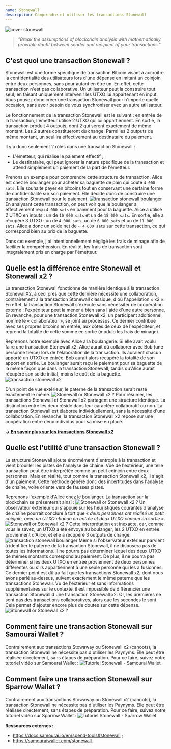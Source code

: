 ```yaml
---
name: Stonewall
description: Comprendre et utiliser les transactions Stonewall
---
```

![cover stonewall](assets/cover.jpeg)

> *"Break the assumptions of blockchain analysis with mathematically provable doubt between sender and recipient of your transactions."*

## C'est quoi une transaction Stonewall ?
Stonewall est une forme spécifique de transaction Bitcoin visant à accroître la confidentialité des utilisateurs lors d'une dépense en imitant un coinjoin entre deux personnes, sans pour autant en être un. En effet, cette transaction n'est pas collaborative. Un utilisateur peut la construire tout seul, en faisant uniquement intervenir les UTXO lui appartenant en input. Vous pouvez donc créer une transaction Stonewall pour n'importe quelle occasion, sans avoir besoin de vous synchroniser avec un autre utilisateur.

Le fonctionnement de la transaction Stonewall est le suivant : en entrée de la transaction, l'émetteur utilise 2 UTXO qui lui appartiennent. En sortie, la transaction produit 4 outputs, dont 2 qui seront exactement de même montant. Les 2 autres constitueront du change. Parmi les 2 outputs de même montant, un seul ira effectivement au destinataire du paiement.

Il y a donc seulement 2 rôles dans une transaction Stonewall :
- L'émetteur, qui réalise le paiement effectif ;
- Le destinataire, qui peut ignorer la nature spécifique de la transaction et attend simplement un paiement de la part de l'émetteur.

Prenons un exemple pour comprendre cette structure de transaction. Alice est chez le boulanger pour acheter sa baguette de pain qui coûte `4 000 sats`. Elle souhaite payer en bitcoins tout en conservant une certaine forme de confidentialité sur son paiement. Elle décide donc de construire une transaction Stonewall pour le paiement.
![transaction stonewall boulanger](assets/fr/1.webp)
En analysant cette transaction, on peut voir que le boulanger a effectivement reçu `4 000 sats` en paiement pour la baguette. Alice a utilisé 2 UTXO en inputs : un de `10 000 sats` et un de `15 000 sats`. En sortie, elle a récupéré 3 UTXO : un de `4 000 sats`, un de `6 000 sats` et un de `11 000 sats`. Alice a donc un solde net de `- 4 000 sats` sur cette transaction, ce qui correspond bien au prix de la baguette.

Dans cet exemple, j'ai intentionnellement négligé les frais de minage afin de faciliter la compréhension. En réalité, les frais de transaction sont intégralement pris en charge par l'émetteur.

## Quelle est la différence entre Stonewall et Stonewall x2 ?
La transaction Stonewall fonctionne de manière identique à la transaction StonewallX2, à ceci près que cette dernière nécessite une collaboration, contrairement à la transaction Stonewall classique, d'où l'appellation « x2 ». En effet, la transaction Stonewall s'exécute sans nécessiter de coopération externe : l'expéditeur peut la mener à bien sans l'aide d'une autre personne. En revanche, pour une transaction Stonewall x2, un participant additionnel, nommé le « collaborateur », se joint au processus. Ce dernier contribue avec ses propres bitcoins en entrée, aux côtés de ceux de l'expéditeur, et reprend la totalité de cette somme en sortie (modulo les frais de minage).

Reprenons notre exemple avec Alice à la boulangerie. Si elle avait voulu faire une transaction Stonewall x2, Alice aurait dû collaborer avec Bob (une personne tierce) lors de l'élaboration de la transaction. Ils auraient chacun apporté un UTXO en entrée. Bob aurait alors récupéré la totalité de son apport en sortie. Le boulanger aurait reçu le paiement pour sa baguette de la même façon que dans la transaction Stonewall, tandis qu'Alice aurait récupéré son solde initial, moins le coût de la baguette.
![transaction stonewall x2](assets/fr/2.webp)

D'un point de vue extérieur, le paterne de la transaction serait resté exactement le même.
![Stonewall or Stonewall x2 ?](assets/fr/3.webp)
Pour résumer, les transactions Stonewall et Stonewall x2 partagent une structure identique. La distinction entre les deux réside dans leur caractère collaboratif ou non. La transaction Stonewall est élaborée individuellement, sans la nécessité d'une collaboration. En revanche, la transaction Stonewall x2 repose sur une coopération entre deux individus pour sa mise en place.

[**-> En savoir plus sur les transactions Stonewall x2**](https://planb.network/tutorials/privacy/stonewall-x2)

## Quelle est l'utilité d'une transaction Stonewall ?
La structure Stonewall ajoute énormément d'entropie à la transaction et vient brouiller les pistes de l'analyse de chaîne. Vue de l'extérieur, une telle transaction peut être interprétée comme un petit coinjoin entre deux personnes. Mais en réalité, tout comme la transaction Stonewall x2, il s'agit d'un paiement. Cette méthode génère donc des incertitudes dans l'analyse de chaîne, voire oriente vers de fausses pistes.

Reprenons l'exemple d'Alice chez le boulanger. La transaction sur la blockchain se présenterait ainsi :
![Stonewall or Stonewall x2 ?](assets/fr/4.webp)
Un observateur extérieur qui s'appuie sur les heuristiques courantes d'analyse de chaîne pourrait conclure à tort que « *deux personnes ont réalisé un petit coinjoin, avec un UTXO chacun en entrée et deux UTXO chacun en sortie* ».
![Stonewall or Stonewall x2 ?](assets/fr/5.webp)
Cette interprétation est inexacte, car, comme vous le savez, un UTXO a été envoyé au boulanger, les 2 UTXO en entrée proviennent d'Alice, et elle a récupéré 3 outputs de change.
![transaction stonewall boulanger](assets/fr/1.webp)
Même si l'observateur extérieur parvient à identifier le paterne de la transaction Stonewall, il ne disposera pas de toutes les informations. Il ne pourra pas déterminer lequel des deux UTXO de mêmes montants correspond au paiement. De plus, il ne pourra pas déterminer si les deux UTXO en entrée proviennent de deux personnes différentes ou s'ils appartiennent à une seule personne qui les a fusionnés. Ce dernier point est dû au fait que les transactions Stonewall x2, dont nous avons parlé au-dessus, suivent exactement le même paterne que les transactions Stonewall. Vu de l'extérieur et sans informations supplémentaires sur le contexte, il est impossible de différencier une transaction Stonewall d'une transaction Stonewall x2. Or, les premières ne sont pas des transactions collaboratives, alors que les secondes le sont. Cela permet d'ajouter encore plus de doutes sur cette dépense.
![Stonewall or Stonewall x2 ?](assets/fr/3.webp)
## Comment faire une transaction Stonewall sur Samourai Wallet ?
Contrairement aux transactions Stowaway ou Stonewall x2 (cahoots), la transaction Stonewall ne nécessite pas d'utiliser les Paynyms. Elle peut être réalisée directement, sans étapes de préparation. Pour ce faire, suivez notre tutoriel vidéo sur Samourai Wallet : 
![Tutoriel Stonewall - Samourai Wallet](https://youtu.be/mlRtZvWGuk0?si=e_lSKJLvybWUna1j)

## Comment faire une transaction Stonewall sur Sparrow Wallet ?
Contrairement aux transactions Stowaway ou Stonewall x2 (cahoots), la transaction Stonewall ne nécessite pas d'utiliser les Paynyms. Elle peut être réalisée directement, sans étapes de préparation. Pour ce faire, suivez notre tutoriel vidéo sur Sparrow Wallet : 
![Tutoriel Stonewall - Sparrow Wallet](https://youtu.be/su89ljkV_OI?si=1jNaSJGvECUYe6Or)


**Ressources externes :**
- https://docs.samourai.io/en/spend-tools#stonewall ;
- https://samouraiwallet.com/stonewall.
